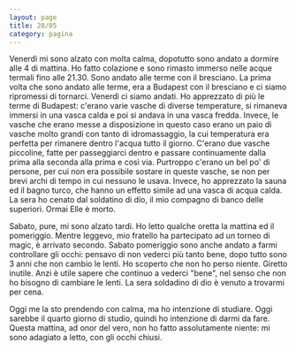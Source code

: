 ```yaml
--- 
layout: page
title: 28/05
category: pagina
---
```


Venerdì mi sono alzato con molta calma, dopotutto sono andato a dormire alle 4
di mattina. Ho fatto colazione e sono rimasto immerso nelle acque termali fino
alle 21.30. Sono andato alle terme con il bresciano. La prima volta che sono
andato alle terme, era a Budapest con il bresciano e ci siamo ripromessi di
tornarci. Venerdì ci siamo andati. Ho apprezzato di più le terme di Budapest:
c'erano varie vasche di diverse temperature, si rimaneva immersi in una vasca
calda e poi si andava in una vasca fredda. Invece, le vasche che erano messe a
disposizione in questo caso erano un paio di vasche molto grandi con tanto di
idromassaggio, la cui temperatura era perfetta per rimanere dentro l'acqua tutto
il giorno. C'erano due vasche piccoline, fatte per passeggiarci dentro e passare
continuamente dalla prima alla seconda alla prima e così via. Purtroppo c'erano
un bel po' di persone, per cui non era possibile sostare in queste vasche, se
non per brevi archi di tempo in cui nessuno le usava. Invece, ho apprezzato la
sauna ed il bagno turco, che hanno un effetto simile ad una vasca di acqua
calda.  
La sera ho cenato dal soldatino di dio, il mio compagno di banco delle
superiori. Ormai Elle è morto.  

Sabato, pure, mi sono alzato tardi. Ho letto qualche oretta la mattina ed il
pomeriggio. Mentre leggevo, mio fratello ha partecipato ad un torneo di magic, è
arrivato secondo. Sabato pomeriggio sono anche andato a farmi controllare gli
occhi: pensavo di non vederci più tanto bene, dopo tutto sono 3 anni che non
cambio le lenti. Ho scoperto che non ho perso niente. Giretto inutile. Anzi è
utile sapere che continuo a vederci "bene", nel senso che non ho bisogno di
cambiare le lenti. La sera soldadino di dio è venuto a trovarmi per cena.  

Oggi me la sto prendendo con calma, ma ho intenzione di studiare. Oggi sarebbe
il quarto giorno di studio, quindi ho intenzione di darmi da fare. Questa
mattina, ad onor del vero, non ho fatto assolutamente niente: mi sono adagiato a
letto, con gli occhi chiusi.
